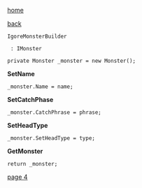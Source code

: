 [home](./page01.md)

[back](./page02.md)


```
IgoreMonsterBuilder
```


```
 : IMonster
```



```
private Monster _monster = new Monster();
```
**SetName**

```
_monster.Name = name;
```

**SetCatchPhase**

```
_monster.CatchPhrase = phrase;
```

**SetHeadType**

```
_monster.SetHeadType = type;
```

**GetMonster**

```
return _monster;
```


[page 4](./page04.md)
